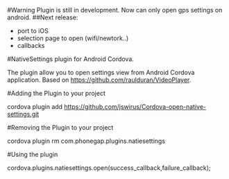 #Warning
Plugin is still in development. Now can only open gps settings on android. 
##Next release: 
* port to iOS
* selection page to open (wifi/newtork..)
* callbacks
  
#NativeSettings plugin for Android Cordova.

The plugin allow you to open settings view from Android Cordova application. Based on https://github.com/raulduran/VideoPlayer.

#Adding the Plugin to your project

cordova plugin add https://github.com/jswirus/Cordova-open-native-settings.git

#Removing the Plugin to your project

cordova plugin rm com.phonegap.plugins.natiesettings

#Using the plugin

cordova.plugins.natiesettings.open(success_callback,failure_callback);
